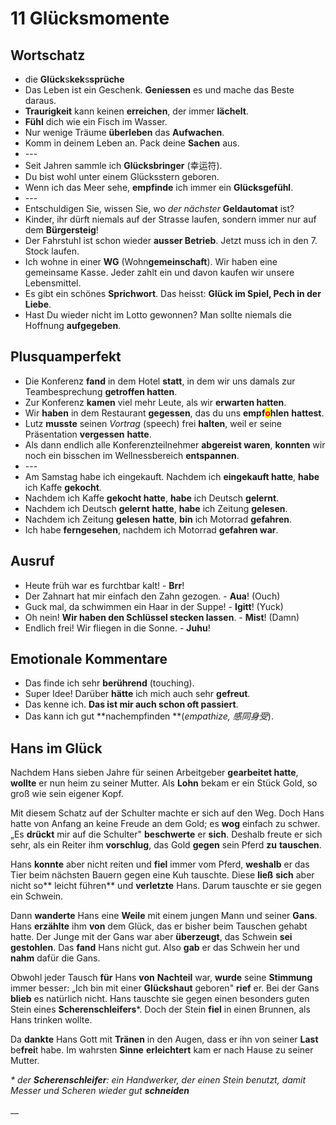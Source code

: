# 11 Glücksmomente

## Wortschatz

* die **Glück**s**kek**s**sprüche**
* Das Leben ist ein Geschenk. **Geniessen** es und mache das Beste daraus.
* **Traurigkeit** kann keinen **erreichen**, der immer **lächelt**.
* **Fühl** dich wie ein Fisch im Wasser.
* Nur wenige Träume **überleben** das **Aufwachen**.
* Komm in deinem Leben an. Pack deine **Sachen** aus.
* \---
* Seit Jahren sammle ich **Glücksbringer** (幸运符).
* Du bist wohl unter einem Glücksstern geboren.
* Wenn ich das Meer sehe, **empfinde** ich immer ein **Glücksgefühl**.
* \---
* Entschuldigen Sie, wissen Sie, wo _der nächster_ **Geldautomat** ist?
* Kinder, ihr dürft niemals auf der Strasse laufen, sondern immer nur auf dem **Bürgersteig**!
* Der Fahrstuhl ist schon wieder **ausser Betrieb**. Jetzt muss ich in den 7. Stock laufen.
* Ich wohne in einer **WG** (Wohn**gemeinschaft**). Wir haben eine gemeinsame Kasse. Jeder zahlt ein und davon kaufen wir unsere Lebensmittel.
* Es gibt ein schönes **Sprichwort**. Das heisst: **Glück im Spiel, Pech in der Liebe**.
* Hast Du wieder nicht im Lotto gewonnen? Man sollte niemals die Hoffnung **aufgegeben**.

## Plusquamperfekt

* Die Konferenz **fand** in dem Hotel **statt**, in dem wir uns damals zur Teambesprechung **getroffen hatten**.
* Zur Konferenz **kamen** viel mehr Leute, als wir **erwarten hatten**.
* Wir **haben** in dem Restaurant **gegessen**, das du uns **empf**<mark style="color:red;">**o**</mark>**hlen** **hattest**.
* Lutz **musste** seinen _Vortrag_ (speech) frei **halten**, weil er seine Präsentation **vergessen** **hatte**.
* Als dann endlich alle Konferenzteilnehmer **abgereist waren**, **konnten** wir noch ein bisschen im Wellnessbereich **entspannen**.
* \---
* Am Samstag habe ich eingekauft. Nachdem ich **eingekauft hatte**, **habe** ich Kaffe **gekocht**.
* Nachdem ich Kaffe **gekocht hatte**, **habe** ich Deutsch **gelernt**.
* Nachdem ich Deutsch **gelernt** **hatte**, **habe** ich Zeitung **gelesen**.
* Nachdem ich Zeitung **gelesen** **hatte**, **bin** ich Motorrad **gefahren**.
* Ich habe **ferngesehen**, nachdem ich Motorrad **gefahren war**.

## Ausruf

* Heute früh war es furchtbar kalt! - **Brr**!
* Der Zahnart hat mir einfach den Zahn gezogen. - **Aua**! (Ouch)
* Guck mal, da schwimmen ein Haar in der Suppe! - **Igitt**! (Yuck)
* Oh nein! **Wir haben den Schlüssel stecken lassen**. - **Mist**! (Damn)
* Endlich frei! Wir fliegen in die Sonne. - **Juhu**!

## Emotionale Kommentare

* Das finde ich sehr **berührend** (touching).
* Super Idee! Darüber **hätte** ich mich auch sehr **gefreut**.
* Das kenne ich. **Das ist mir auch schon oft passiert**.
* Das kann ich gut **nachempfinden **(_empathize, 感同身受_).

## Hans im Glück

Nachdem Hans sieben Jahre für seinen Arbeitgeber **gearbeitet hatte**, **wollte** er nun heim zu seiner Mutter. Als **Lohn** bekam er ein Stück Gold, so groß wie sein eigener Kopf.

Mit diesem Schatz auf der Schulter machte er sich auf den Weg. Doch Hans hatte von Anfang an keine Freude an dem Gold; es **wog** einfach zu schwer. „Es **drückt** mir auf die Schulter" **beschwerte** er **sich**. Deshalb freute er sich sehr, als ein Reiter ihm **vorschlug**, das Gold **gegen** sein Pferd **zu** **tauschen**.

Hans **konnte** aber nicht reiten und **fiel** immer vom Pferd, **weshalb** er das Tier beim nächsten Bauern gegen eine Kuh tauschte. Diese **ließ** **sich** aber nicht so** leicht führen** und **verletzte** Hans. Darum tauschte er sie gegen ein Schwein.

Dann **wanderte** Hans eine **Weile** mit einem jungen Mann und seiner **Gans**. Hans **erzählte** ihm **von** dem Glück, das er bisher beim Tauschen gehabt hatte. Der Junge mit der Gans war aber **überzeugt**, das Schwein **sei** **gestohlen**. Das **fand** Hans nicht gut. Also **gab** er das Schwein her und **nahm** dafür die Gans.

Obwohl jeder Tausch **für** Hans **von** **Nachteil** war, **wurde** seine **Stimmung** immer besser: „Ich bin mit einer **Glückshaut** geboren" **rief** er. Bei der Gans **blieb** es natürlich nicht. Hans tauschte sie  gegen einen besonders guten Stein eines **Scherenschleifers**\*. Doch der Stein **fiel** in einen Brunnen, als Hans trinken wollte.

Da **dankte** Hans Gott mit **Tränen** in den Augen, dass er ihn von seiner **Last** be**frei**t habe. Im wahrsten **Sinne** **erleichtert** kam er nach Hause zu seiner Mutter.

_\* der **Scherenschleifer**: ein Handwerker, der einen Stein benutzt, damit Messer und Scheren wieder gut **schneiden**_

__
